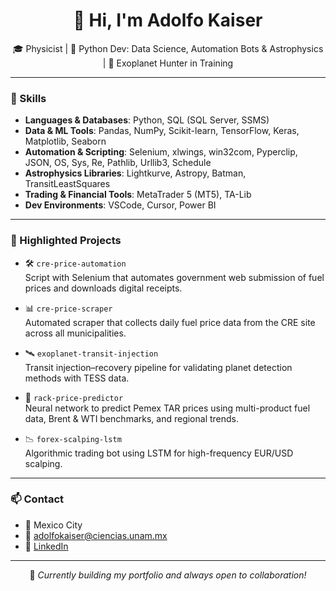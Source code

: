 
<h1 align="center">
  👋 Hi, I'm Adolfo Kaiser
</h1>

<p align="center">
  🎓 Physicist | 🐍 Python Dev: Data Science, Automation Bots & Astrophysics | 🔭 Exoplanet Hunter in Training  
</p>

---

### 🧰 Skills

- **Languages & Databases**: Python, SQL (SQL Server, SSMS)  
- **Data & ML Tools**: Pandas, NumPy, Scikit-learn, TensorFlow, Keras, Matplotlib, Seaborn  
- **Automation & Scripting**: Selenium, xlwings, win32com, Pyperclip, JSON, OS, Sys, Re, Pathlib, Urllib3, Schedule  
- **Astrophysics Libraries**: Lightkurve, Astropy, Batman, TransitLeastSquares  
- **Trading & Financial Tools**: MetaTrader 5 (MT5), TA-Lib  
- **Dev Environments**: VSCode, Cursor, Power BI  

---

### 🚀 Highlighted Projects

- 🛠 `cre-price-automation`  
  Script with Selenium that automates government web submission of fuel prices and downloads digital receipts.

- 📊 `cre-price-scraper`  
  Automated scraper that collects daily fuel price data from the CRE site across all municipalities.

- 🛰️ `exoplanet-transit-injection`  
  Transit injection–recovery pipeline for validating planet detection methods with TESS data.

- 🧠 `rack-price-predictor`  
  Neural network to predict Pemex TAR prices using multi-product fuel data, Brent & WTI benchmarks, and regional trends.

- 📉 `forex-scalping-lstm`  
  Algorithmic trading bot using LSTM for high-frequency EUR/USD scalping.


---

### 📫 Contact

- 📍 Mexico City  
- 📧 adolfokaiser@ciencias.unam.mx
- 🔗 [LinkedIn](https://linkedin.com/in/adolfokaiser)

---

<p align="center">
  🧪 <i>Currently building my portfolio and always open to collaboration!</i>
</p>
